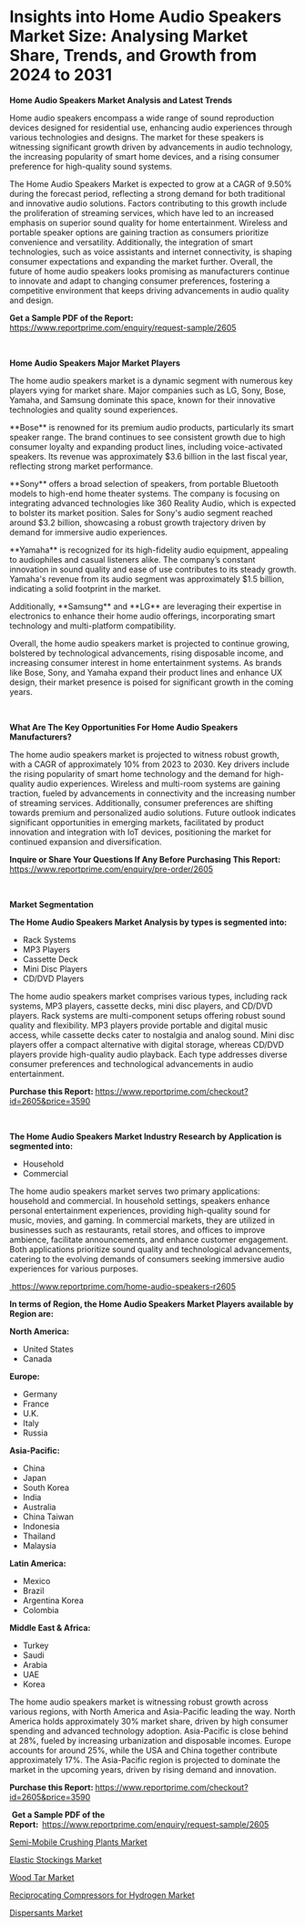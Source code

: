 <p><h1>Insights into Home Audio Speakers Market Size: Analysing Market Share, Trends, and Growth from 2024 to 2031</h1></p><p><strong>Home Audio Speakers Market Analysis and Latest Trends</strong></p>
<p><p>Home audio speakers encompass a wide range of sound reproduction devices designed for residential use, enhancing audio experiences through various technologies and designs. The market for these speakers is witnessing significant growth driven by advancements in audio technology, the increasing popularity of smart home devices, and a rising consumer preference for high-quality sound systems. </p><p>The Home Audio Speakers Market is expected to grow at a CAGR of 9.50% during the forecast period, reflecting a strong demand for both traditional and innovative audio solutions. Factors contributing to this growth include the proliferation of streaming services, which have led to an increased emphasis on superior sound quality for home entertainment. Wireless and portable speaker options are gaining traction as consumers prioritize convenience and versatility. Additionally, the integration of smart technologies, such as voice assistants and internet connectivity, is shaping consumer expectations and expanding the market further. Overall, the future of home audio speakers looks promising as manufacturers continue to innovate and adapt to changing consumer preferences, fostering a competitive environment that keeps driving advancements in audio quality and design.</p></p>
<p><strong>Get a Sample PDF of the Report:&nbsp;</strong> <a href="https://www.reportprime.com/enquiry/request-sample/2605?utm_campaign=1110&utm_medium=2&utm_source=Github&utm_content=ia&utm_term=02102024&utm_id=home-audio-speakers">https://www.reportprime.com/enquiry/request-sample/2605</a></p>
<p>&nbsp;</p>
<p><strong>Home Audio Speakers Major Market Players</strong></p>
<p><p>The home audio speakers market is a dynamic segment with numerous key players vying for market share. Major companies such as LG, Sony, Bose, Yamaha, and Samsung dominate this space, known for their innovative technologies and quality sound experiences. </p><p>**Bose** is renowned for its premium audio products, particularly its smart speaker range. The brand continues to see consistent growth due to high consumer loyalty and expanding product lines, including voice-activated speakers. Its revenue was approximately $3.6 billion in the last fiscal year, reflecting strong market performance.</p><p>**Sony** offers a broad selection of speakers, from portable Bluetooth models to high-end home theater systems. The company is focusing on integrating advanced technologies like 360 Reality Audio, which is expected to bolster its market position. Sales for Sony's audio segment reached around $3.2 billion, showcasing a robust growth trajectory driven by demand for immersive audio experiences.</p><p>**Yamaha** is recognized for its high-fidelity audio equipment, appealing to audiophiles and casual listeners alike. The company’s constant innovation in sound quality and ease of use contributes to its steady growth. Yamaha's revenue from its audio segment was approximately $1.5 billion, indicating a solid footprint in the market.</p><p>Additionally, **Samsung** and **LG** are leveraging their expertise in electronics to enhance their home audio offerings, incorporating smart technology and multi-platform compatibility. </p><p>Overall, the home audio speakers market is projected to continue growing, bolstered by technological advancements, rising disposable income, and increasing consumer interest in home entertainment systems. As brands like Bose, Sony, and Yamaha expand their product lines and enhance UX design, their market presence is poised for significant growth in the coming years.</p></p>
<p>&nbsp;</p>
<p><strong>What Are The Key Opportunities For Home Audio Speakers Manufacturers?</strong></p>
<p><p>The home audio speakers market is projected to witness robust growth, with a CAGR of approximately 10% from 2023 to 2030. Key drivers include the rising popularity of smart home technology and the demand for high-quality audio experiences. Wireless and multi-room systems are gaining traction, fueled by advancements in connectivity and the increasing number of streaming services. Additionally, consumer preferences are shifting towards premium and personalized audio solutions. Future outlook indicates significant opportunities in emerging markets, facilitated by product innovation and integration with IoT devices, positioning the market for continued expansion and diversification.</p></p>
<p><strong>Inquire or Share Your Questions If Any Before Purchasing This Report:</strong> <a href="https://www.reportprime.com/enquiry/pre-order/2605?utm_campaign=1110&utm_medium=2&utm_source=Github&utm_content=ia&utm_term=02102024&utm_id=home-audio-speakers">https://www.reportprime.com/enquiry/pre-order/2605</a></p>
<p>&nbsp;</p>
<p><strong>Market Segmentation</strong></p>
<p><strong>The Home Audio Speakers Market Analysis by types is segmented into:</strong></p>
<p><ul><li>Rack Systems</li><li>MP3 Players</li><li>Cassette Deck</li><li>Mini Disc Players</li><li>CD/DVD Players</li></ul></p>
<p><p>The home audio speakers market comprises various types, including rack systems, MP3 players, cassette decks, mini disc players, and CD/DVD players. Rack systems are multi-component setups offering robust sound quality and flexibility. MP3 players provide portable and digital music access, while cassette decks cater to nostalgia and analog sound. Mini disc players offer a compact alternative with digital storage, whereas CD/DVD players provide high-quality audio playback. Each type addresses diverse consumer preferences and technological advancements in audio entertainment.</p></p>
<p><strong>Purchase this Report:&nbsp;</strong><a href="https://www.reportprime.com/checkout?id=2605&price=3590&utm_campaign=1110&utm_medium=2&utm_source=Github&utm_content=ia&utm_term=02102024&utm_id=home-audio-speakers">https://www.reportprime.com/checkout?id=2605&price=3590</a></p>
<p>&nbsp;</p>
<p><strong>The Home Audio Speakers Market Industry Research by Application is segmented into:</strong></p>
<p><ul><li>Household</li><li>Commercial</li></ul></p>
<p><p>The home audio speakers market serves two primary applications: household and commercial. In household settings, speakers enhance personal entertainment experiences, providing high-quality sound for music, movies, and gaming. In commercial markets, they are utilized in businesses such as restaurants, retail stores, and offices to improve ambience, facilitate announcements, and enhance customer engagement. Both applications prioritize sound quality and technological advancements, catering to the evolving demands of consumers seeking immersive audio experiences for various purposes.</p></p>
<p><a href="https://www.reportprime.com/home-audio-speakers-r2605?utm_campaign=1110&utm_medium=2&utm_source=Github&utm_content=ia&utm_term=02102024&utm_id=home-audio-speakers">&nbsp;https://www.reportprime.com/home-audio-speakers-r2605</a></p>
<p><strong>In terms of Region, the Home Audio Speakers Market Players available by Region are:</strong></p>
<p>
    <p> <strong> North America: </strong>
        <ul>
            <li>United States</li>
            <li>Canada</li>
        </ul>
        </p> 
    <p> <strong> Europe: </strong>
        <ul>
            <li>Germany</li>
            <li>France</li>
            <li>U.K.</li>
            <li>Italy</li>
            <li>Russia</li>
        </ul>
        </p> 
    <p> <strong> Asia-Pacific: </strong>
        <ul>
            <li>China</li>
            <li>Japan</li>
            <li>South Korea</li>
            <li>India</li>
            <li>Australia</li>
            <li>China Taiwan</li>
            <li>Indonesia</li>
            <li>Thailand</li>
            <li>Malaysia</li>
        </ul>
        </p> 
    <p> <strong> Latin America: </strong>
        <ul>
            <li>Mexico</li>
            <li>Brazil</li>
            <li>Argentina Korea</li>
            <li>Colombia</li>
        </ul>
        </p> 
    <p> <strong> Middle East & Africa: </strong>
        <ul>
            <li>Turkey</li>
            <li>Saudi</li>
            <li>Arabia</li>
            <li>UAE</li>
            <li>Korea</li>
        </ul>
    </p>
    </p>
<p><p>The home audio speakers market is witnessing robust growth across various regions, with North America and Asia-Pacific leading the way. North America holds approximately 30% market share, driven by high consumer spending and advanced technology adoption. Asia-Pacific is close behind at 28%, fueled by increasing urbanization and disposable incomes. Europe accounts for around 25%, while the USA and China together contribute approximately 17%. The Asia-Pacific region is projected to dominate the market in the upcoming years, driven by rising demand and innovation.</p></p>
<p><strong>Purchase this Report: </strong><a href="https://www.reportprime.com/checkout?id=2605&price=3590&utm_campaign=1110&utm_medium=2&utm_source=Github&utm_content=ia&utm_term=02102024&utm_id=home-audio-speakers">https://www.reportprime.com/checkout?id=2605&price=3590</a></p>
<p>&nbsp;<strong>Get a Sample PDF of the Report:&nbsp;&nbsp;</strong><a href="https://www.reportprime.com/enquiry/request-sample/2605?utm_campaign=1110&utm_medium=2&utm_source=Github&utm_content=ia&utm_term=02102024&utm_id=home-audio-speakers">https://www.reportprime.com/enquiry/request-sample/2605</a></p>
<p><strong></strong></p>
<p><p><a href="https://issuu.com/reportprime-2/docs/semi-mobile-crushing-plants-market-_1ab3500a9a7219?utm_campaign=1110&utm_medium=2&utm_source=Github&utm_content=ia&utm_term=02102024&utm_id=home-audio-speakers">Semi-Mobile Crushing Plants Market</a></p><p><a href="https://www.linkedin.com/pulse/elastic-stockings-market-global-regional-analysis-focus-v0gwf?utm_campaign=1110&utm_medium=2&utm_source=Github&utm_content=ia&utm_term=02102024&utm_id=home-audio-speakers">Elastic Stockings Market</a></p><p><a href="https://www.linkedin.com/pulse/global-wood-tar-market-landscape-future-trends-strategic-forecast-ezapf?trackingId=rL8lS7%2FJRnuPl74AaLtOVw%3D%3D&utm_campaign=1110&utm_medium=2&utm_source=Github&utm_content=ia&utm_term=02102024&utm_id=home-audio-speakers">Wood Tar Market</a></p><p><a href="https://issuu.com/reportprime-2/docs/reciprocating-compressors-for-hydro_f9fc0a9597c47a?utm_campaign=1110&utm_medium=2&utm_source=Github&utm_content=ia&utm_term=02102024&utm_id=home-audio-speakers">Reciprocating Compressors for Hydrogen Market</a></p><p><a href="https://www.linkedin.com/pulse/deep-dive-dispersants-market-itstrends-segmentation-competitive-utpac?trackingId=Fj9cvrsoQWeNhedwdPx3gA%3D%3D&utm_campaign=1110&utm_medium=2&utm_source=Github&utm_content=ia&utm_term=02102024&utm_id=home-audio-speakers">Dispersants Market</a></p></p>